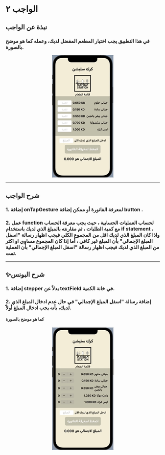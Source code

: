 
# الواجب ٢

## نبذة عن الواجب


### في هذا التطبيق يجب اختيار المطعم المفضل لديك، وعمله كما هو موضح بالصورة.



<p align="center">
<img src="/hw2.gif" width="200" alt="alt_text" title="image_tooltip">
</p>

---

## شرح الواجب 



### 1. إضافة onTapGesture لمعرفة الفاتورة أو ممكن إضافة button .
### 2.  عمل function لحساب العمليات الحسابية ، حيث يجب معرفة الحساب مع كمية الطلبات ، ثم مقارنته بالمبلغ الذي لديك باستخدام if statement ، واذا كان المبلغ الذي لديك اقل من المجموع الكلي فيجب اظهار رسالة "اسفل المبلغ الإجمالي" بأن المبلغ غير كافي ، أما إذا كان المجموع مساوي او اكثر من المبلغ الذي لديك فيجب اظهار رسالة "اسفل المبلغ الإجمالي" بأن العملية تمت.


---

## ✨شرح البونس

### 1.  إضافة stepper بدلاً عن textField في خانة الكمية.
### 2. إضافة رسالة "اسفل المبلغ الإجمالي" في حال عدم ادخال المبلغ الذي لديك، بأنه يجب ادخال المبلغ أولاً. 
#### كما هو موضح بالصورة


<p align="center">
<img src="/hw2-bonus.gif" width="200" alt="alt_text" title="image_tooltip">
</p>
